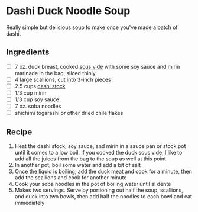 # Dashi Duck Noodle Soup

Really simple but delicious soup to make once you've made a batch of dashi.

## Ingredients

- [ ] 7 oz. duck breast, cooked [sous vide](../sous-vide-proteins/sous-vide-duck.md) with some soy sauce and mirin marinade in the bag, sliced thinly
- [ ] 4 large scallions, cut into 3-inch pieces
- [ ] 2.5 cups [dashi stock](../components/dashi-stock.md)
- [ ] 1/3 cup mirin
- [ ] 1/3 cup soy sauce
- [ ] 7 oz. soba noodles
- [ ] shichimi togarashi or other dried chile flakes

## Recipe

1. Heat the dashi stock, soy sauce, and mirin in a sauce pan or stock pot until it comes to a low boil. If you cooked the duck sous vide, I like to add all the juices from the bag to the soup as well at this point
1. In another pot, boil some water and add a bit of salt
1. Once the liquid is boiling, add the duck meat and cook for a minute, then add the scallions and cook for another minute
1. Cook your soba noodles in the pot of boiling water until al dente
1. Makes two servings. Serve by portioning out half the soup, scallions, and duck into two bowls, then add half the noodles to each bowl and eat immediately